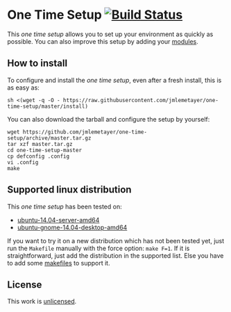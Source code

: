 # One Time Setup [![Build Status][1]][2]

This _one time setup_ allows you to set up your environment as quickly as
possible. You can also improve this setup by adding your [modules][3].

## How to install

To configure and install the _one time setup_, even after a fresh install,
this is as easy as:

	sh <(wget -q -O - https://raw.githubusercontent.com/jmlemetayer/one-time-setup/master/install)

You can also download the tarball and configure the setup by yourself:

	wget https://github.com/jmlemetayer/one-time-setup/archive/master.tar.gz
	tar xzf master.tar.gz
	cd one-time-setup-master
	cp defconfig .config
	vi .config
	make

## Supported linux distribution

This _one time setup_ has been tested on:

 * [ubuntu-14.04-server-amd64][5]
 * [ubuntu-gnome-14.04-desktop-amd64][6]

If you want to try it on a new distribution which has not been tested yet,
just run the `Makefile` manually with the force option: `make F=1`.
If it is straightforward, just add the distribution in the supported list.
Else you have to add some [makefiles][3] to support it.

## License

This work is [unlicensed][4].

[1]: https://travis-ci.org/jmlemetayer/one-time-setup.png?branch=master
[2]: https://travis-ci.org/jmlemetayer/one-time-setup
[3]: https://github.com/jmlemetayer/one-time-setup/wiki/Module
[4]: http://unlicense.org "Unlicense"
[5]: http://releases.ubuntu.com/14.04/
[6]: http://cdimage.ubuntu.com/ubuntu-gnome/releases/14.04/release/
